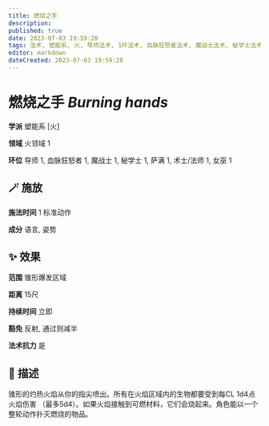 ```yaml
---
title: 燃烧之手
description: 
published: true
date: 2023-07-03 19:59:28
tags: 法术, 塑能系, 火, 导师法术, 1环法术, 血脉狂怒者法术, 魔战士法术, 秘学士法术, 萨满法术, 术士/法师法术, 女巫法术, 火领域
editor: markdown
dateCreated: 2023-07-03 19:59:28
---
```


# **燃烧之手** *Burning hands*

**学派** 塑能系 \[火\] 

**领域** 火领域 1

**环位** 导师 1, 血脉狂怒者 1, 魔战士 1, 秘学士 1, 萨满 1, 术士/法师 1, 女巫 1

## 🪄 施放

**施法时间** 1 标准动作

**成分** 语言, 姿势

## ✨ 效果  

**范围** 锥形爆发区域

**距离** 15尺  

**持续时间** 立即 

**豁免** 反射, 通过则减半

**法术抗力** 是

## 📖 描述

锥形的灼热火焰从你的指尖喷出。所有在火焰区域内的生物都要受到每CL 1d4点火焰伤害 （最多5d4）。如果火焰接触到可燃材料，它们会烧起来。角色能以一个整轮动作扑灭燃烧的物品。
    
